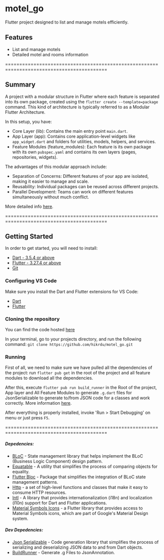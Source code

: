 # motel_go

Flutter project designed to list and manage motels efficiently.

## Features

- List and manage motels
- Detailed motel and rooms information

==========================================================================================

## Summary

A project with a modular structure in Flutter where each feature is separated into its own package, created using the `flutter create --template=package` command. This kind of architecture is typically referred to as a Modular Flutter Architecture.

In this setup, you have:

- Core Layer (lib): Contains the main entry point `main.dart`.
- App Layer (app): Contains core application-level widgets like `app_widget.dart` and folders for utilities, models, helpers, and services.
- Feature Modules (feature_modules): Each feature is its own package with its own `pubspec.yaml` and contains its own layers (pages, repositories, widgets).

The advantages of this modular approach include:
- Separation of Concerns: Different features of your app are isolated, making it easier to manage and scale.
- Reusability: Individual packages can be reused across different projects.
- Parallel Development: Teams can work on different features simultaneously without much conflict.

More detailed info [here](https://github.com/hikrdu/motel_go/blob/master/feature-based-architecture.pdf).

==========================================================================================

## Getting Started

In order to get started, you will need to install:
- [Dart - 3.5.4 or above](https://dart.dev/get-dart)
- [Flutter - 3.27.4 or above](https://docs.flutter.dev/get-started/install)
- [Git](https://git-scm.com/)


### Configuring VS Code
Make sure you install the Dart and Flutter extensions for VS Code:
- [Dart](https://marketplace.visualstudio.com/items?itemName=Dart-Code.dart-code)
- [Flutter](https://marketplace.visualstudio.com/items?itemName=Dart-Code.flutter)

### Cloning the repository

You can find the code hosted [here](https://github.com/hikrdu/motel_go.git)

In your terminal, go to your projects directory, and run the following command: `git clone https://github.com/hikrdu/motel_go.git` 


### Running

First of all, we need to make sure we have pulled all the dependencies of the project: run `flutter pub get` in the root of the project and all feature modules to download all the dependencies.

After this, execute `flutter pub run build_runner` in the Root of the project, App layer and All Feature Modules to generate `.g.dart` files for JsonSerializable to generate to/from JSON code for a classes and work correctly. More information [here](https://pub.dev/packages/json_serializable).

After everything is properly installed, invoke 'Run > Start Debugging' on menu or just press `F5`.

==========================================================================================

##### Depedencies:

- [BLoC](https://pub.dev/packages/bloc) - State management library that helps implement the BLoC (Business Logic Component) design pattern.
- [Equatable](https://pub.dev/packages/equatable) - A utility that simplifies the process of comparing objects for equality.
- [Flutter Bloc](https://pub.dev/packages/flutter_bloc) - Package that simplifies the integration of BLoC state management patterns.
- [Http](https://pub.dev/packages/http) - a set of high-level functions and classes that make it easy to consume HTTP resources.
- [Intl](https://pub.dev/packages/intl) - A library that provides internationalization (i18n) and localization (l10n) support for Dart and Flutter applications.
- [Material Symbols Icons](https://pub.dev/packages/material_symbols_icons) - a Flutter library that provides access to Material Symbols icons, which are part of Google's Material Design system.

##### Dev Depedencies:
- [Json Serializable](https://pub.dev/packages/json_serializable) - Code generation library that simplifies the process of serializing and deserializing JSON data to and from Dart objects.
- [BuildRunner](http://pub.dev/packages/build_runner) - Generate .g Files to JsonAnnotation.
